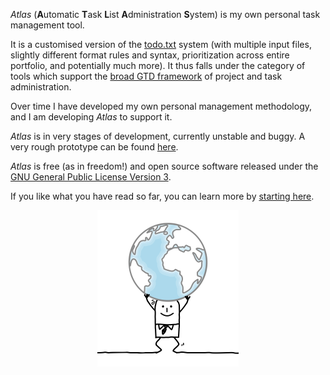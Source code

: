 _Atlas_ (**A**utomatic **T**ask **L**ist **A**dministration **S**ystem) is my own personal task management tool.

It is a customised version of the [todo.txt](http://todotxt.org/) system (with multiple input files,
slightly different format rules and syntax, prioritization across entire portfolio, and potentially much more).
It thus falls under the category of tools which support the [broad GTD framework](https://en.wikipedia.org/wiki/Getting_Things_Done)
of project and task administration.

Over time I have developed my own personal management methodology, and I am developing _Atlas_ to support it.

_Atlas_ is in very stages of development, currently unstable and buggy. A very rough prototype can be found [here](https://github.com/nov314k/atlas-v01).

_Atlas_ is free (as in freedom!) and open source software released under the [GNU General Public License Version 3](LICENSE.md).

If you like what you have read so far, you can learn more by [starting here](docs/start-here.md).

<p align="center">
<img src="docs/images/1375061_width_x_height_226x250.png">
</p>
